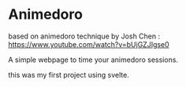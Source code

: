 # Animedoro 

based on animedoro technique by Josh Chen : https://www.youtube.com/watch?v=bUjGZJIgse0

A simple webpage to time your animedoro sessions. 

this was my first project using svelte.